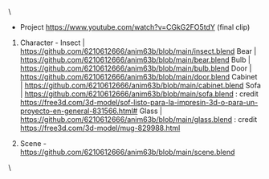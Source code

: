 \
* Project https://www.youtube.com/watch?v=CGkG2FO5tdY (final clip)

1. Character - Insect   | https://github.com/6210612666/anim63b/blob/main/insect.blend
               Bear     | https://github.com/6210612666/anim63b/blob/main/bear.blend
               Bulb     | https://github.com/6210612666/anim63b/blob/main/bulb.blend
               Door     | https://github.com/6210612666/anim63b/blob/main/door.blend
               Cabinet  | https://github.com/6210612666/anim63b/blob/main/cabinet.blend
               Sofa     | https://github.com/6210612666/anim63b/blob/main/sofa.blend      : credit  https://free3d.com/3d-model/sof-listo-para-la-impresin-3d-o-para-un-proyecto-en-general-831566.html#
               Glass    | https://github.com/6210612666/anim63b/blob/main/glass.blend     : credit  https://free3d.com/3d-model/mug-829988.html
               
2. Scene     - https://github.com/6210612666/anim63b/blob/main/scene.blend
               
\
